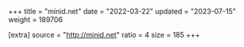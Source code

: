 +++
title = "minid.net"
date = "2022-03-22"
updated = "2023-07-15"
weight = 189706

[extra]
source = "http://minid.net"
ratio = 4
size = 185
+++
